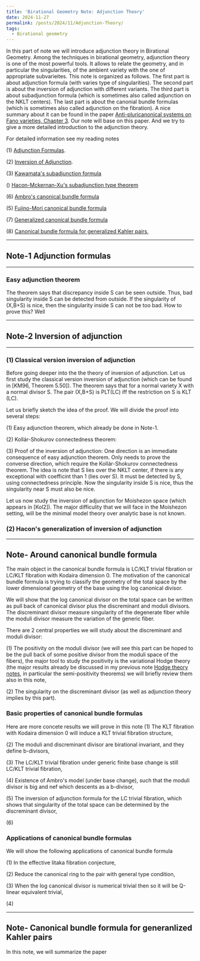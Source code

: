 ```yaml
---
title: 'Birational Geometry Note: Adjunction Theory'
date: 2024-11-27
permalink: /posts/2024/11/Adjunction-Theory/
tags:
  - Birational geometry
---
```


In this part of note we will introduce adjunction theory in Birational Geometry. Among the techniques in birational geometry, adjunction theory is one of the most
powerful tools. It allows to relate the geometry, and in particular the singularities,
of the ambient variety with the one of appropriate subvarieites. This note is organized as follows. The first part is about adjunction formula (with varies type of singularities). The second part is about the inversion of adjunction with different variants. The third part is about subadjunction formula (which is sometimes also called adjunction on the NKLT centers). The last part is about the canonial bundle formulas (which is sometimes also called adjunction on the fibration). A nice summary about it can be found in the paper [Anti-pluricanonical systems
on Fano varieties, Chapter 3](https://annals.math.princeton.edu/2019/190-2/p01). Our note will base on this paper. And we try to give a more detailed introduction to the adjunction theory.


For detailed information see my reading notes 

(1) [Adjunction Formulas]().

(2) [Inversion of Adjunction](). 

(3) [Kawamata's subadjunction formula](https://yilimath.github.io/files/Birational/CanonicalBundleFormula/KawamataSubadjunction.pdf)

() [Hacon-Mckernan-Xu's subadjunction type theorem]()

(6) [Ambro's canonical bundle formula](https://yilimath.github.io/files/Birational/CanonicalBundleFormula/AmbroCanonicalBundle.pdf)

(5) [Fujino-Mori canonical bundle formula](https://yilimath.github.io/files/Birational/CanonicalBundleFormula/FujinoMoriCanonicalBundle.pdf)

(7) [Generalized canonical bundle formula](https://yilimath.github.io/files/Birational/CanonicalBundleFormula/GeneralizedCanonicalBundle.pdf)

(8) [Canonical bundle formula for generalized Kahler pairs](),


---
## Note-1 Adjunction formulas
---

### Easy adjunction theorem
The theorem says that discrepancy inside S can be seen outside. Thus, bad singularity inside S can be detected from outside. If the singularity of (X,B+S) is nice, then the singularity inside S can not be too bad. How to prove this? Well 


---
## Note-2 Inversion of adjunction
---


### (1) Classical version inversion of adjunction

Before going deeper into the the theory of inversion of adjunction. Let us first study the classical version inversion of adjunction (which can be found in [KM96, Theorem 5.50]). The theorem says that for a normal variety X with a normal divisor S. The pair (X,B+S) is PLT(LC) iff the restriction on S is KLT (LC). 


Let us briefly sketch the idea of the proof. We will divide the proof into several steps:

(1) Easy adjunction theorem, which already be done in Note-1. 

(2) Kollár-Shokurov connectedness theorem: 

(3) Proof of the inversion of adjunction: One direction is an immediate consequence of easy adjunction theorem. Only needs to prove the converse direction, which require the Kollár-Shokurov connectedness theorem. The idea is note that S lies over the NKLT center, if there is any exceptional with coefficint than 1 (lies over S). It must be detected by S, using connectedness principle. Now the singularity inside S is nice, thus the singularity near S must also be nice.

Let us now study the inversion of adjunction for Moishezon space (which appears in [Kol2]). The major difficulity that we will face in the Moishezon setting, will be the minimal model theory over analytic base is not known. 


### (2) Hacon's generalization of inversion of adjunction



----
## Note- Around canonical bundle formula

The main object in the canonical bundle formula is LC/KLT trivial fibration or LC/KLT fibration with Kodaira dimension 0. The motivation of the canonical bundle formula is trying to classify the geometry of the total space by the lower dimensional geometry of the base using the log canonical divisor. 

We will show that the log canonical divisor on the total space can be written as pull back of canonical divisor plus the discreminant and moduli divisors. The discreminant divisor measure singularity of the degenerate fiber while the moduli divisor measure the variation of the generic fiber. 

There are 2 central properties we will study about the discreminant and moduli divisor:

(1) The positivity on the moduli divisor (we will see this part can be hoped to be the pull back of some positive divisor from the moduli space of the fibers), the major tool to study the positivity is the variational Hodge theory (the major results already be discussed in my previous note [Hodge theory notes](https://yilimath.github.io/posts/2024/11/PVHS-and-MVHS/), in particular the semi-positivity theorems) we will briefly review them also in this note,

(2) The singularity on the discreminant divisor (as well as adjunction theory implies by this part).


### Basic properties of canonical bundle formulas
Here are more concete results we will prove in this note
(1) The KLT fibration with Kodaira dimension 0 will induce a KLT trivial fibration structure,

(2) The moduli and discreminant divisor are birational invariant, and they define b-divisors,

(3) The LC/KLT trivial fibration under generic finite base change is still LC/KLT trivial fibration,

(4) Existence of Ambro's model (under base change), such that the moduli divisor is big and nef which descents as a b-divisor,

(5) The inversion of adjunction formula for the LC trivial fibration, which shows that singularity of the total space can be determined by the discreminant divisor,

(6) 

### Applications of canonical bundle formulas

We will show the following applications of canonical bundle formula

(1) In the effective Iitaka fibration conjecture,

(2) Reduce the canonical ring to the pair with general type condition,

(3) When the log canonical divisor is numerical trivial then so it will be Q-linear equivalent trivial,

(4) 



----
## Note- Canonical bundle formula for generanlized Kahler pairs

In this note, we will summarize the paper []()

